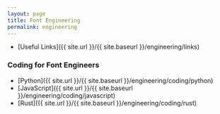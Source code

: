 ```yaml
---
layout: page
title: Font Engineering
permalink: engineering
---
```


- [Useful Links]({{ site.url }}/{{ site.baseurl }}/engineering/links)


### Coding for Font Engineers

- [Python]({{ site.url }}/{{ site.baseurl }}/engineering/coding/python)
- [JavaScript]({{ site.url }}/{{ site.baseurl }}/engineering/coding/javascript)
- [Rust]({{ site.url }}/{{ site.baseurl }}/engineering/coding/rust)